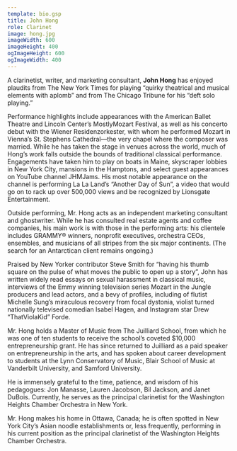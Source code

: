 ```yaml
---
template: bio.gsp
title: John Hong
role: Clarinet
image: hong.jpg
imageWidth: 600
imageHeight: 400
ogImageHeight: 600
ogImageWidth: 400
---
```


A clarinetist, writer, and marketing consultant, **John Hong** has enjoyed plaudits from The New York Times for playing “quirky theatrical and musical elements with aplomb” and from The Chicago Tribune for his “deft solo playing.”

Performance highlights include appearances with the American Ballet Theatre and Lincoln Center’s MostlyMozart Festival, as well as his concerto debut with the Wiener Residenzorkester, with whom he performed Mozart in Vienna’s St. Stephens Cathedral—the very chapel where the composer was married. While he has taken the stage in venues across the world, much of Hong’s work falls outside the bounds of traditional classical performance. Engagements have taken him to play on boats in Maine, skyscraper lobbies in New York City, mansions in the Hamptons, and select guest appearances on YouTube channel JHMJams. His most notable appearance on the channel is performing La La Land’s “Another Day of Sun”, a video that would go on to rack up over 500,000 views and be recognized by Lionsgate Entertainment.

Outside performing, Mr. Hong acts as an independent marketing consultant and ghostwriter. While he has consulted real estate agents and coffee companies, his main work is with those in the performing arts: his clientele includes GRAMMY® winners, nonprofit executives, orchestra CEOs, ensembles, and musicians of all stripes from the six major continents. (The search for an Antarctican client remains ongoing.)

Praised by New Yorker contributor Steve Smith for “having his thumb square on the pulse of what moves the public to open up a story”, John has written widely read essays on sexual harassment in classical music, interviews of the Emmy winning television series Mozart in the Jungle producers and lead actors, and a bevy of profiles, including of flutist Michelle Sung’s miraculous recovery from focal dystonia, violist turned nationally televised comedian Isabel Hagen, and Instagram star Drew “ThatViolaKid” Forde.

Mr. Hong holds a Master of Music from The Juilliard School, from which he was one of ten students to receive the school’s coveted $10,000 entrepreneurship grant. He has since returned to Juilliard as a paid speaker on entrepreneurship in the arts, and has spoken about career development to students at the Lynn Conservatory of Music, Blair School of Music at Vanderbilt University, and Samford University.

He is immensely grateful to the time, patience, and wisdom of his pedagogues: Jon Manasse, Lauren Jacobson, Bil Jackson, and Janet DuBois. Currently, he serves as the principal clarinetist for the Washington Heights Chamber Orchestra in New York.

Mr. Hong makes his home in Ottawa, Canada; he is often spotted in New York City’s Asian noodle establishments or, less frequently, performing in his current position as the principal clarinetist of the Washington Heights Chamber Orchestra.
